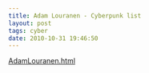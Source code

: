 ```yaml
---
title: Adam Louranen - Cyberpunk list
layout: post
tags: cyber
date: 2010-10-31 19:46:50
---
```

<a target="_blank" href="/back/AdamLouranen.html">AdamLouranen.html</a>
